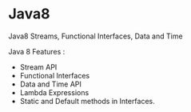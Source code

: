 # Java8
Java8 Streams, Functional Interfaces, Data and Time

Java 8 Features : 

- Stream API
- Functional Interfaces
- Data and Time API
- Lambda Expressions
- Static and Default methods in Interfaces. 
